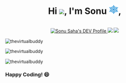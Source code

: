 <h1 align="center">Hi <img src="https://raw.githubusercontent.com/MartinHeinz/MartinHeinz/master/wave.gif" width="30px">, I'm Sonu 
  <a href='https://archiveprogram.github.com/'><img src='https://raw.githubusercontent.com/acervenky/animated-github-badges/master/assets/acbadge.gif' width='30' height='30'></a>,

</h1>


<p align="center">
<br>
<a href="https://dev.to/thevirtualbuddy">
  <img src="https://d2fltix0v2e0sb.cloudfront.net/dev-badge.svg" alt="Sonu Saha's DEV Profile" height="30" width="30">
</a>
<a href= "https://www.linkedin.com/in/sonusaha/"><img src="https://img.icons8.com/material-outlined/30/000000/linkedin.png"/></a>
<a href= "https://twitter.com/thevirtualbuddy/"><img src="https://img.icons8.com/material-outlined/30/000000/twitter.png"/></a>
</p>


<div>
<p><img align="center" src="https://github-readme-stats.vercel.app/api/top-langs?username=thevirtualbuddy&show_icons=true&locale=en&layout=compact&langs_count=5&bg_color=151515&title_color=FB8C00&text_color=fff&icon_color=fff" alt="thevirtualbuddy" /></p>  

<p><img align="center" src="https://github-readme-stats.vercel.app/api?username=thevirtualbuddy&show_icons=true&locale=en&bg_color=151515&title_color=FB8C00&text_color=fff&icon_color=fff" alt="thevirtualbuddy" /></p>

</div>
<div>
  

</div>
<p><img align="center" src="https://github-readme-streak-stats.herokuapp.com/?user=thevirtualbuddy&theme=dark" alt="thevirtualbuddy" /></p>


<!--
<p align="left"> <a href="https://github.com/ryo-ma/github-profile-trophy"><img src="https://github-profile-trophy.vercel.app/?username=thevirtualbuddy" alt="thevirtualbuddy" /></a> </p>
-->

<h3>Happy Coding! 😄</h3>
<!--
**thevirtualbuddy/thevirtualbuddy** is a ✨ _special_ ✨ repository because its `README.md` (this file) appears on your GitHub profile.

Here are some ideas to get you started:

- 🔭 I’m currently working on ...
 ...
- 👯 I’m looking to collaborate on ...
- 🤔 I’m looking for help with ...
- 💬 Ask me about ...
- 📫 How to reach me: ...
- 😄 Pronouns: ...
- ⚡ Fun fact: ...
-->
